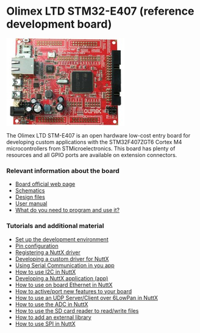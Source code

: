 # Olimex LTD STM32-E407 (reference development board)

![](../../imgs/STM32-E407.jpg)

The Olimex LTD STM-E407 is an open hardware low-cost entry board for developing custom applications
with the STM32F407ZGT6 Cortex M4 microcontrollers from STMicroelectronics. This board
has plenty of resources and all GPIO ports are available on extension connectors.

### Relevant information about the board
- [Board official web page](https://www.olimex.com/Products/ARM/ST/STM32-E407/)
- [Schematics](../../schematics/stm32-e407/)
- [Design files](../../design_files/stm32-e407/)
- [User manual](./STM32-E407.pdf)
- [What do you need to program and use it?](https://github.com/microROS/NuttX/issues/16)

### Tutorials and additional material
- [Set up the development environment](https://github.com/microROS/docker/tree/master/stm32-e407)
- [Pin configuration](https://github.com/microROS/NuttX/issues/6)
- [Registering a NuttX driver](https://github.com/microROS/NuttX/issues/3)
- [Developing a custom driver for NuttX](https://github.com/microROS/NuttX/issues/9)
- [Using Serial Communication in you app](https://github.com/microROS/NuttX/issues/10)
- [How to use I2C in NuttX](https://github.com/microROS/NuttX/issues/11)
- [Developing a NuttX application (app)](https://github.com/microROS/NuttX/issues/12)
- [How to use on board Ethernet in NuttX](https://github.com/microROS/NuttX/issues/13)
- [How to active/port new features to your board](https://github.com/microROS/NuttX/issues/14)
- [How to use an UDP Server/Client over 6LowPan in NuttX](https://github.com/microROS/NuttX/issues/23)
- [How to use the ADC in NuttX](https://github.com/microROS/NuttX/issues/24)
- [How to use the SD card reader to read/write files](https://github.com/microROS/NuttX/issues/25)
- [How to add an external library](https://github.com/microROS/NuttX/issues/28)
- [How to use SPI in NuttX](https://github.com/microROS/NuttX/issues/29)
